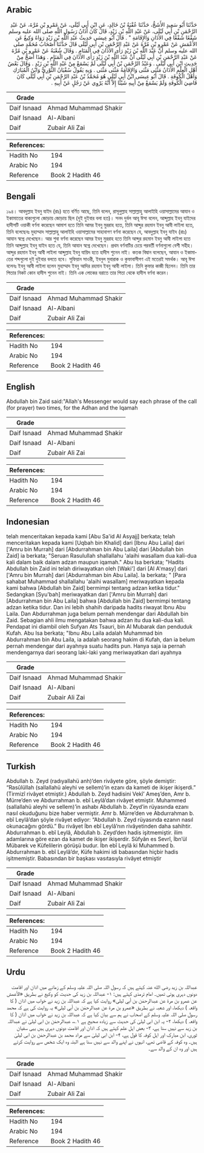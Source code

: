 ## Arabic


<div dir="rtl" lang="ar" style={{fontSize:'larger',backgroundColor:'#f8f9fa',padding:20}}>
حَدَّثَنَا أَبُو سَعِيدٍ الأَشَجُّ، حَدَّثَنَا عُقْبَةُ بْنُ خَالِدٍ، عَنِ ابْنِ أَبِي لَيْلَى، عَنْ عَمْرِو بْنِ مُرَّةَ، عَنْ عَبْدِ الرَّحْمَنِ بْنِ أَبِي لَيْلَى، عَنْ عَبْدِ اللَّهِ بْنِ زَيْدٍ، قَالَ كَانَ أَذَانُ رَسُولِ اللَّهِ صلى الله عليه وسلم شَفْعًا شَفْعًا فِي الأَذَانِ وَالإِقَامَةِ ‏"‏ ‏.‏ قَالَ أَبُو عِيسَى حَدِيثُ عَبْدِ اللَّهِ بْنِ زَيْدٍ رَوَاهُ وَكِيعٌ عَنِ الأَعْمَشِ عَنْ عَمْرِو بْنِ مُرَّةَ عَنْ عَبْدِ الرَّحْمَنِ بْنِ أَبِي لَيْلَى قَالَ حَدَّثَنَا أَصْحَابُ مُحَمَّدٍ صلى الله عليه وسلم أَنَّ عَبْدَ اللَّهِ بْنَ زَيْدٍ رَأَى الأَذَانَ فِي الْمَنَامِ ‏.‏ وَقَالَ شُعْبَةُ عَنْ عَمْرِو بْنِ مُرَّةَ عَنْ عَبْدِ الرَّحْمَنِ بْنِ أَبِي لَيْلَى أَنَّ عَبْدَ اللَّهِ بْنَ زَيْدٍ رَأَى الأَذَانَ فِي الْمَنَامِ ‏.‏ وَهَذَا أَصَحُّ مِنْ حَدِيثِ ابْنِ أَبِي لَيْلَى ‏.‏ وَعَبْدُ الرَّحْمَنِ بْنُ أَبِي لَيْلَى لَمْ يَسْمَعْ مِنْ عَبْدِ اللَّهِ بْنِ زَيْدٍ ‏.‏ وَقَالَ بَعْضُ أَهْلِ الْعِلْمِ الأَذَانُ مَثْنَى مَثْنَى وَالإِقَامَةُ مَثْنَى مَثْنَى ‏.‏ وَبِهِ يَقُولُ سُفْيَانُ الثَّوْرِيُّ وَابْنُ الْمُبَارَكِ وَأَهْلُ الْكُوفَةِ ‏.‏ قَالَ أَبُو عِيسَى ابْنُ أَبِي لَيْلَى هُوَ مُحَمَّدُ بْنُ عَبْدِ الرَّحْمَنِ بْنِ أَبِي لَيْلَى كَانَ قَاضِيَ الْكُوفَةِ وَلَمْ يَسْمَعْ مِنْ أَبِيهِ شَيْئًا إِلاَّ أَنَّهُ يَرْوِي عَنْ رَجُلٍ عَنْ أَبِيهِ ‏.‏
</div>
<div style={{backgroundColor:'#f8f9fa',padding:20, marginBottom: 10}}><table> <thead> <tr> <th>Grade</th> <th></th> </tr> </thead> <tbody> <tr><td>Daif Isnaad</td><td>Ahmad Muhammad Shakir</td></tr><tr><td>Daif Isnaad</td><td>Al-Albani</td></tr><tr><td>Daif</td><td>Zubair Ali Zai</td></tr></tbody></table><table> <thead> <tr> <th>References:</th> <th></th> </tr> </thead> <tbody><tr><td>Hadith No</td><td>194</td></tr><tr><td>Arabic No</td><td>194</td></tr><tr><td>Reference</td><td>Book 2 Hadith 46</td></tr></tbody></table></div>

## Bengali


<div dir="ltr" lang="bn" style={{fontSize:'larger',backgroundColor:'#f8f9fa',padding:20}}>
১৯৪। আবদুল্লাহ ইবনু যাইদ (রাঃ) হতে বর্ণিত আছে, তিনি বলেন, রাসূলুল্লাহ সাল্লাল্লাহু আলাইহি ওয়াসাল্লামের আযান ও ইকামাতের বাক্যগুলো জোড়ায় জোড়ায় ছিল (দুই দুইবার বলা হত)। সনদ দুর্বল আবূ ঈসা বলেন, আব্দুল্লাহ ইবনু যাইদের হাদীসটি ওয়াকী বর্ণনা করেছেন আমাশ হতে তিনি আমর ইবনু মুররাহ হতে, তিনি আব্দুর রহমান ইবনু আবী লাইলা হতে, তিনি বলেছেনঃ মুহাম্মাদ সাল্লাল্লাহু আলাইহি ওয়াসাল্লামের সাহাবাগণ বর্ণনা করেছেন যে, আবদুল্লাহ ইবনু যাইদ (রাঃ) আযান স্বপ্নে দেখেছেন। আর শুবা বর্ণনা করেছেন আমর ইবনু মুররাহ হতে তিনি আব্দুর রহমান ইবনু আবী লাইলা হতে তিনি আব্দুল্লাহ ইবনু যাইদ হতে যে, তিনি আযান স্বপ্নে দেখেছেন। প্রথম বর্ণনাটির চেয়ে পরবর্তী বর্ণনাগুলো বেশী সহীহ। আব্দুর রহমান ইবনু আবী লাইলা আব্দুল্লাহ ইবনু যায়িদ হতে হাদীস শুনেন নাই। কতক বিদ্বান বলেছেন, আযান ও ইকামাতের শব্দগুলো দুই দুইবার বলতে হবে। সুফিয়ান সাওরী, ইবনুল মুবারাক ও কুফাবাসীগণ এই মতেরই সমর্থক। আবূ ঈসা বলেনঃ ইবনু আবী লাইলা হলেন মুহাম্মাদ ইবনু আদির রহমান ইবনু আবী লাইলা। তিনি কুফার কাজী ছিলেন। তিনি তার পিতার নিকট কোন হাদীস শুনেন নাই। তিনি এক লোকের বরাতে তার পিতা থেকে হাদীস বর্ণনা করেন।
</div>
<div style={{backgroundColor:'#f8f9fa',padding:20, marginBottom: 10}}><table> <thead> <tr> <th>Grade</th> <th></th> </tr> </thead> <tbody> <tr><td>Daif Isnaad</td><td>Ahmad Muhammad Shakir</td></tr><tr><td>Daif Isnaad</td><td>Al-Albani</td></tr><tr><td>Daif</td><td>Zubair Ali Zai</td></tr></tbody></table><table> <thead> <tr> <th>References:</th> <th></th> </tr> </thead> <tbody><tr><td>Hadith No</td><td>194</td></tr><tr><td>Arabic No</td><td>194</td></tr><tr><td>Reference</td><td>Book 2 Hadith 46</td></tr></tbody></table></div>

## English


<div dir="ltr" lang="en" style={{fontSize:'larger',backgroundColor:'#f8f9fa',padding:20}}>
Abdullah bin Zaid said:"Allah's Messenger would say each phrase of the call (for prayer) two times, for the Adhan and the Iqamah
</div>
<div style={{backgroundColor:'#f8f9fa',padding:20, marginBottom: 10}}><table> <thead> <tr> <th>Grade</th> <th></th> </tr> </thead> <tbody> <tr><td>Daif Isnaad</td><td>Ahmad Muhammad Shakir</td></tr><tr><td>Daif Isnaad</td><td>Al-Albani</td></tr><tr><td>Daif</td><td>Zubair Ali Zai</td></tr></tbody></table><table> <thead> <tr> <th>References:</th> <th></th> </tr> </thead> <tbody><tr><td>Hadith No</td><td>194</td></tr><tr><td>Arabic No</td><td>194</td></tr><tr><td>Reference</td><td>Book 2 Hadith 46</td></tr></tbody></table></div>

## Indonesian


<div dir="ltr" lang="id" style={{fontSize:'larger',backgroundColor:'#f8f9fa',padding:20}}>
telah menceritakan kepada kami [Abu Sa'id Al Asyajj] berkata; telah menceritakan kepada kami [Uqbah bin Khalid] dari [Ibnu Abu Laila] dari ['Amru bin Murrah] dari [Abdurrahman bin Abu Laila] dari [Abdullah bin Zaid] ia berkata; "Seruan Rasulullah shallallahu 'alaihi wasallam dua kali-dua kali dalam baik dalam adzan maupun iqamah." Abu Isa berkata; "Hadits Abdullah bin Zaid ini telah diriwayatkan oleh [Waki'] dari [Al A'masy] dari ['Amru bin Murrah] dari [Abdurrahman bin Abu Laila]. Ia berkata; " [Para sahabat Muhammad shallallahu 'alaihi wasallam] meriwayatkan kepada kami bahwa [Abdullah bin Zaid] bermimpi tentang adzan ketika tidur." Sedangkan [Syu'bah] meriwayatkan dari ['Amru bin Murrah] dari [Abdurrahman bin Abu Laila] bahwa [Abdullah bin Zaid] bermimpi tentang adzan ketika tidur. Dan ini lebih shahih daripada hadits riwayat Ibnu Abu Laila. Dan Abdurrahman juga belum pernah mendengar dari Abdullah bin Zaid. Sebagian ahli ilmu mengatakan bahwa adzan itu dua kali-dua kali. Pendapat ini diambil oleh Sufyan Ats Tsauri, bin Al Mubarak dan penduduk Kufah. Abu Isa berkata; "Ibnu Abu Laila adalah Muhammad bin Abdurrahman bin Abu Laila, ia adalah seorang hakim di Kufah, dan ia belum pernah mendengar dari ayahnya suatu hadits pun. Hanya saja ia pernah mendengarnya dari seorang laki-laki yang meriwayatkan dari ayahnya
</div>
<div style={{backgroundColor:'#f8f9fa',padding:20, marginBottom: 10}}><table> <thead> <tr> <th>Grade</th> <th></th> </tr> </thead> <tbody> <tr><td>Daif Isnaad</td><td>Ahmad Muhammad Shakir</td></tr><tr><td>Daif Isnaad</td><td>Al-Albani</td></tr><tr><td>Daif</td><td>Zubair Ali Zai</td></tr></tbody></table><table> <thead> <tr> <th>References:</th> <th></th> </tr> </thead> <tbody><tr><td>Hadith No</td><td>194</td></tr><tr><td>Arabic No</td><td>194</td></tr><tr><td>Reference</td><td>Book 2 Hadith 46</td></tr></tbody></table></div>

## Turkish


<div dir="ltr" lang="tr" style={{fontSize:'larger',backgroundColor:'#f8f9fa',padding:20}}>
Abdullah b. Zeyd (radıyallahü anh)’den rivâyete göre, şöyle demiştir: “Rasûlüllah (sallallahü aleyhi ve sellem)’in ezanı da kameti de ikişer ikişerdi.” (Tirmizî rivâyet etmiştir.) Abdullah b. Zeyd hadisini Vekî’ Ameş’den, Amr b. Mürre’den ve Abdurrahman b. ebî Leylâ’dan rivâyet etmiştir. Muhammed (sallallahü aleyhi ve sellem)’in ashabı Abdullah b. Zeyd’in rüyasında ezanı nasıl okuduğunu bize haber vermiştir. Amr b. Mürre’den ve Abdurrahman b. ebî Leylâ’dan şöyle rivâyet ediyor: “Abdullah b. Zeyd rüyasında ezanın nasıl okunacağını gördü.” Bu rivâyet İbn ebî Leylâ’nın rivâyetinden daha sahihtir. Abdurrahman b. ebî Leylâ, Abdullah b. Zeyd’den hadis işitmemiştir. ilim adamlarına göre ezan da kamet de ikişer ikişerdir. Sûfyân es Sevrî, İbn’ül Mübarek ve Küfelilerin görüşü budur. İbn ebî Leylâ ki Muhammed b. Abdurrahman b. ebî Leylâ’dır, Küfe hakimi idi babasından hiçbir hadis işitmemiştir. Babasından bir başkası vasıtasıyla rivâyet etmiştir
</div>
<div style={{backgroundColor:'#f8f9fa',padding:20, marginBottom: 10}}><table> <thead> <tr> <th>Grade</th> <th></th> </tr> </thead> <tbody> <tr><td>Daif Isnaad</td><td>Ahmad Muhammad Shakir</td></tr><tr><td>Daif Isnaad</td><td>Al-Albani</td></tr><tr><td>Daif</td><td>Zubair Ali Zai</td></tr></tbody></table><table> <thead> <tr> <th>References:</th> <th></th> </tr> </thead> <tbody><tr><td>Hadith No</td><td>194</td></tr><tr><td>Arabic No</td><td>194</td></tr><tr><td>Reference</td><td>Book 2 Hadith 46</td></tr></tbody></table></div>

## Urdu


<div dir="rtl" lang="ur" style={{fontSize:'larger',backgroundColor:'#f8f9fa',padding:20}}>
عبداللہ بن زید رضی الله عنہ کہتے ہیں کہ رسول اللہ صلی اللہ علیہ وسلم کے زمانے میں اذان اور اقامت دونوں دہری ہوتی تھیں۔ امام ترمذی کہتے ہیں: ۱- عبداللہ بن زید کی حدیث کو وکیع نے بطریق «الأعمش عن عمرو بن مرة عن عبدالرحمٰن بن أبي ليلى» روایت کیا ہے کہ عبداللہ بن زید نے خواب میں اذان ( کا واقعہ ) دیکھا، اور شعبہ نے بطریق «عمرو بن مرة عن عبدالرحمٰن بن أبي ليلى» یہ روایت کی ہے کہ محمد رسول صلی اللہ علیہ وسلم کے اصحاب نے ہم سے بیان کیا ہے کہ عبداللہ بن زید نے خواب میں اذان ( کا واقعہ ) دیکھا، ۲- یہ ابن ابی لیلیٰ کی حدیث سے زیادہ صحیح ہے ۱؎، عبدالرحمٰن بن ابی لیلیٰ نے عبداللہ بن زید سے نہیں سنا ہے، ۳- بعض اہل علم کہتے ہیں کہ اذان اور اقامت دونوں دہری ہیں یہی سفیان ثوری، ابن مبارک اور اہل کوفہ کا قول ہے، ۴- ابن ابی لیلیٰ سے مراد محمد بن عبدالرحمٰن بن ابی لیلیٰ ہیں۔ وہ کوفہ کے قاضی تھے، انہوں نے اپنے والد سے نہیں سنا ہے البتہ وہ ایک شخص سے روایت کرتے ہیں اور وہ ان کے والد سے۔
</div>
<div style={{backgroundColor:'#f8f9fa',padding:20, marginBottom: 10}}><table> <thead> <tr> <th>Grade</th> <th></th> </tr> </thead> <tbody> <tr><td>Daif Isnaad</td><td>Ahmad Muhammad Shakir</td></tr><tr><td>Daif Isnaad</td><td>Al-Albani</td></tr><tr><td>Daif</td><td>Zubair Ali Zai</td></tr></tbody></table><table> <thead> <tr> <th>References:</th> <th></th> </tr> </thead> <tbody><tr><td>Hadith No</td><td>194</td></tr><tr><td>Arabic No</td><td>194</td></tr><tr><td>Reference</td><td>Book 2 Hadith 46</td></tr></tbody></table></div>